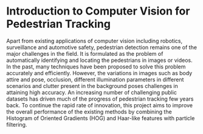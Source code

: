 # Introduction to Computer Vision for Pedestrian Tracking
Apart from existing applications of computer vision including robotics, surveillance and automotive safety, pedestrian detection remains one of the major challenges in the field. It is formulated as the problem of automatically identifying and locating the pedestrians in images or videos. In the past, many techniques have been proposed to solve this problem accurately and efficiently. However, the variations in images such as body attire and pose, occlusion, different illumination parameters in different scenarios and clutter present in the background poses challenges in attaining high accuracy. An increasing number of challenging public datasets has driven much of the progress of pedestrian tracking few years back. To continue the rapid rate of innovation, this project aims to improve the overall performance of the existing methods by combining the Histogram of Oriented Gradients (HOG) and Haar-like features with particle filtering.
